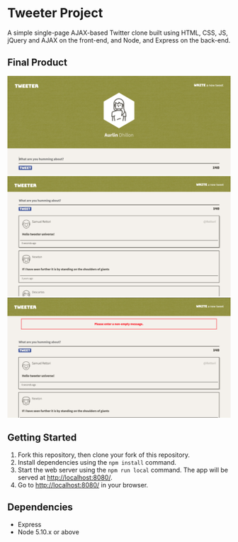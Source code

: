 # Tweeter Project

A simple single-page AJAX-based Twitter clone built using HTML, CSS, JS, jQuery and AJAX on the front-end, and Node, and Express on the back-end.

## Final Product

!["Start"](docs/main.png)
!["Scroll"](docs/main1.png)
!["Error"](docs/error.png)


## Getting Started

1. Fork this repository, then clone your fork of this repository.
2. Install dependencies using the `npm install` command.
3. Start the web server using the `npm run local` command. The app will be served at <http://localhost:8080/>.
4. Go to <http://localhost:8080/> in your browser.

## Dependencies

- Express
- Node 5.10.x or above
